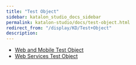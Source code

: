 ```yaml
---
title: "Test Object" 
sidebar: katalon_studio_docs_sidebar
permalink: katalon-studio/docs/test-object.html 
redirect_from: "/display/KD/Test+Object" 
description: 
---
```

*   [Web and Mobile Test Object](/display/KD/Web+and+Mobile+Test+Object)
*   [Web Services Test Object](/display/KD/Web+Services+Test+Object)
